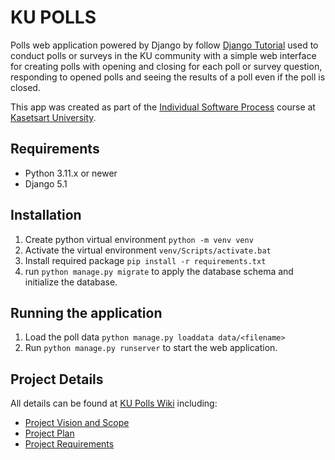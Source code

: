 # KU POLLS

Polls web application powered by Django by follow [Django Tutorial](https://docs.djangoproject.com/en/5.1/intro/) used to conduct polls or surveys in the KU community
with a simple web interface for creating polls with opening and closing for each poll or survey question,
responding to opened polls and seeing the results of a poll even if the poll is closed.

This app was created as part of the [Individual Software Process](
https://cpske.github.io/ISP) course at [Kasetsart University](https://www.ku.ac.th).

## Requirements
- Python 3.11.x or newer
- Django 5.1

## Installation
1.  Create python virtual environment `python -m venv venv`
2.  Activate the virtual environment `venv/Scripts/activate.bat`
3.  Install required package `pip install -r requirements.txt`
2. run `python manage.py migrate` to apply the database schema and initialize the database.

## Running the application
1.  Load the poll data `python manage.py loaddata data/<filename>`
2.  Run `python manage.py runserver` to start the web application.


## Project Details
All details can be found at [KU Polls Wiki](../../wiki/Home) including:
- [Project Vision and Scope](/../../wiki/Vision-and-Scope)
- [Project Plan](/../../wiki/Project-Plan)
- [Project Requirements](/../../wiki/Requirements)
